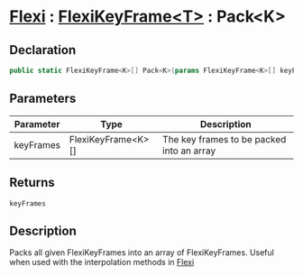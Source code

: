 # [Flexi](../Docs.md) : [FlexiKeyFrame\<T>](FlexiKeyFrame.md) : Pack\<K>
## Declaration
```cs
public static FlexiKeyFrame<K>[] Pack<K>(params FlexiKeyFrame<K>[] keyFrames)
```

## Parameters
| Parameter | Type | Description |
| - | - | - |
| keyFrames | FlexiKeyFrame\<K>[] | The key frames to be packed into an array |

## Returns
`keyFrames`

## Description
Packs all given FlexiKeyFrames into an array of FlexiKeyFrames. Useful when used with the interpolation methods in [Flexi](../Flexi/Flexi.md)
